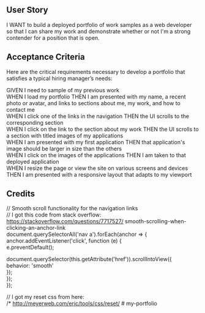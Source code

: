 ## User Story

I WANT to build a deployed portfolio of work samples as a web developer so that I can share my work and demonstrate whether or not I'm a strong contender for a position that is open.

## Acceptance Criteria

Here are the critical requirements necessary to develop a portfolio that satisfies a typical hiring manager’s needs:<br>

GIVEN I need to sample of my previous work<br>
WHEN I load my portfolio
THEN I am presented with my name, a recent photo or avatar, and links to sections about me, my work, and how to contact me<br>
WHEN I click one of the links in the navigation
THEN the UI scrolls to the corresponding section<br>
WHEN I click on the link to the section about my work
THEN the UI scrolls to a section with titled images of my applications<br>
WHEN I am presented with my first application
THEN that application's image should be larger in size than the others<br>
WHEN I click on the images of the applications
THEN I am taken to that deployed application<br>
WHEN I resize the page or view the site on various screens and devices
THEN I am presented with a responsive layout that adapts to my viewport

## Credits

// Smooth scroll functionality for the navigation links<br>
// I got this code from stack overflow: https://stackoverflow.com/questions/7717527/
smooth-scrolling-when-clicking-an-anchor-link<br>
document.querySelectorAll('nav a').forEach(anchor => {<br>
anchor.addEventListener('click', function (e) {<br>
e.preventDefault();<br>

document.querySelector(this.getAttribute('href')).scrollIntoView({<br>
    behavior: 'smooth'<br>
});<br>
   });<br>
});

// I got my reset css from here:<br>
/* http://meyerweb.com/eric/tools/css/reset/ # my-portfolio
